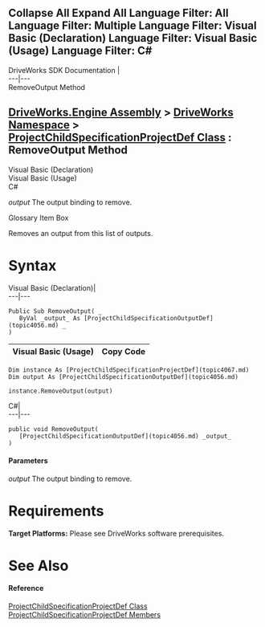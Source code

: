        

 Collapse All Expand All  Language Filter: All  Language Filter: Multiple  Language Filter: Visual Basic (Declaration) Language Filter: Visual Basic (Usage) Language Filter: C#  
---  
DriveWorks SDK Documentation  |   
---|---  
RemoveOutput Method   
  
[DriveWorks.Engine Assembly](topic2156.md) > [DriveWorks Namespace](topic2159.md) > [ProjectChildSpecificationProjectDef Class](topic4067.md) : RemoveOutput Method  
---  
  
Visual Basic (Declaration)    
Visual Basic (Usage)    
C# 

_output_
    The output binding to remove.

Glossary Item Box

Removes an output from this list of outputs. 

# Syntax

Visual Basic (Declaration)|   
---|---  
      
    
    Public Sub RemoveOutput( _
       ByVal _output_ As [ProjectChildSpecificationOutputDef](topic4056.md) _
    )   
  
Visual Basic (Usage)| Copy Code  
---|---  
      
    
    Dim instance As [ProjectChildSpecificationProjectDef](topic4067.md)
    Dim output As [ProjectChildSpecificationOutputDef](topic4056.md)
     
    instance.RemoveOutput(output)  
  
C#|   
---|---  
      
    
    public void RemoveOutput( 
       [ProjectChildSpecificationOutputDef](topic4056.md) _output_
    )  
  
#### Parameters

 _output_
    The output binding to remove.

# Requirements

**Target Platforms:** Please see DriveWorks software prerequisites.

# See Also

#### Reference

[ProjectChildSpecificationProjectDef Class](topic4067.md)   
[ProjectChildSpecificationProjectDef Members](topic4068.md)


